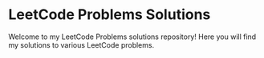 # LeetCode Problems Solutions

Welcome to my LeetCode Problems solutions repository! Here you will find my solutions to various LeetCode problems.
